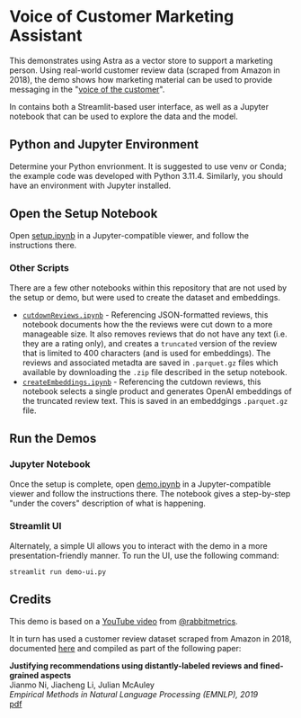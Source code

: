 # Voice of Customer Marketing Assistant

This demonstrates using Astra as a vector store to support a marketing person. Using real-world customer review data (scraped from Amazon in 2018), 
the demo shows how marketing material can be used to provide messaging in the "[voice of the customer](https://www.qualtrics.com/uk/experience-management/customer/voice-of-customer/)".

In contains both a Streamlit-based user interface, as well as a Jupyter notebook that can be used to explore the data and the model.

## Python and Jupyter Environment
Determine your Python envrionment. It is suggested to use venv or Conda; the example code was developed with Python 3.11.4. Similarly,
you should have an environment with Jupyter installed.

## Open the Setup Notebook
Open [setup.ipynb](setup.ipynb) in a Jupyter-compatible viewer, and follow the instructions there.

### Other Scripts
There are a few other notebooks within this repository that are not used by the setup or demo, but were used to create the dataset 
and embeddings.

* [`cutdownReviews.ipynb`](cutdownReviews.ipynb) - Referencing JSON-formatted reviews, this notebook documents how the the reviews
    were cut down to a more manageable size. It also removes reviews that do not have any text (i.e. they are a rating only),
    and creates a `truncated` version of the review that is limited to 400 characters (and is used for embeddings). The reviews
    and associated metadta are saved in `.parquet.gz` files which available by downloading the `.zip` file described in the setup notebook.
* [`createEmbeddings.ipynb`](createEmbeddings.ipynb) - Referencing the cutdown reviews, this notebook selects a single product and 
    generates OpenAI embeddings of the truncated review text. This is saved in an embeddgings `.parquet.gz` file.

## Run the Demos
### Jupyter Notebook
Once the setup is complete, open [demo.ipynb](demo.ipynb) in a Jupyter-compatible viewer and follow the instructions there. The notebook 
gives a step-by-step "under the covers" description of what is happening.

### Streamlit UI
Alternately, a simple UI allows you to interact with the demo in a more presentation-friendly manner. To run the UI, use the following command:

```
streamlit run demo-ui.py
```

## Credits
This demo is based on a [YouTube video](https://www.youtube.com/watch?v=fCh7PKR5WqU) from [@rabbitmetrics](https://www.youtube.com/@rabbitmetrics). 

It in turn has used a customer review dataset scraped from Amazon in 2018, documented [here](https://cseweb.ucsd.edu/~jmcauley/datasets/amazon_v2/) and compiled as part of the following paper:

**Justifying recommendations using distantly-labeled reviews and fined-grained aspects**\
Jianmo Ni, Jiacheng Li, Julian McAuley\
_Empirical Methods in Natural Language Processing (EMNLP), 2019_\
[pdf](http://cseweb.ucsd.edu/~jmcauley/pdfs/emnlp19a.pdf)